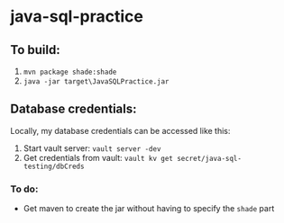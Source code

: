 # java-sql-practice


## To build:
1. `mvn package shade:shade`
2. `java -jar target\JavaSQLPractice.jar`

## Database credentials:
Locally, my database credentials can be accessed like this:
1. Start vault server: `vault server -dev`
2. Get credentials from vault: `vault kv get secret/java-sql-testing/dbCreds`

### To do: 
- Get maven to create the jar without having to specify the `shade` part